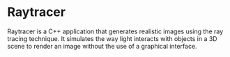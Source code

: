 # Raytracer
Raytracer is a C++ application that generates realistic images using the ray tracing technique. It simulates the way light interacts with objects in a 3D scene to render an image without the use of a graphical interface.
